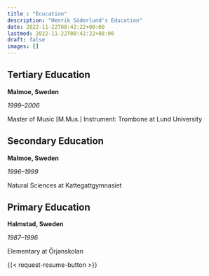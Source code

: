 ```yaml
---
title : "Ecucation"
description: "Henrik Söderlund's Education"
date: 2022-11-22T08:42:22+08:00
lastmod: 2022-11-22T08:42:22+08:00
draft: false
images: []
---
```


## Tertiary Education

**Malmoe, Sweden**

*1999–2006*

Master of Music [M.Mus.] Instrument: Trombone at Lund University

## Secondary Education

**Malmoe, Sweden**

*1996–1999*

Natural Sciences at Kattegattgymnasiet 

## Primary Education

**Halmstad, Sweden**

*1987–1996*

Elementary at Örjanskolan

{{< request-resume-button >}}
